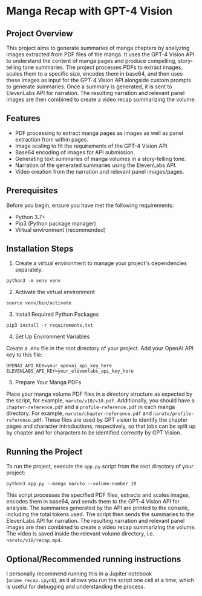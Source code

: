 # Manga Recap with GPT-4 Vision

## Project Overview

This project aims to generate summaries of manga chapters by analyzing images extracted from PDF files of the manga. It uses the GPT-4 Vision API to understand the content of manga pages and produce compelling, story-telling tone summaries. The project processes PDFs to extract images, scales them to a specific size, encodes them in base64, and then uses these images as input for the GPT-4 Vision API alongside custom prompts to generate summaries.  Once a summary is generated, it is sent to ElevenLabs API for narration. The resulting narration and relevant panel images are then combined to create a video recap summarizing the volume.

## Features

- PDF processing to extract manga pages as images as well as panel extraction from within pages.
- Image scaling to fit the requirements of the GPT-4 Vision API.
- Base64 encoding of images for API submission.
- Generating text summaries of manga volumes in a story-telling tone.
- Narration of the generated summaries using the ElevenLabs API.
- Video creation from the narration and relevant panel images/pages.

## Prerequisites

Before you begin, ensure you have met the following requirements:

- Python 3.7+
- Pip3 (Python package manager)
- Virtual environment (recommended)

## Installation Steps

1. Create a virtual environment to manage your project's dependencies separately.

```
python3 -m venv venv
```
2. Activate the virtual environment

```
source venv/bin/activate
```

3. Install Required Python Packages

```
pip3 install -r requirements.txt
```

4. Set Up Environment Variables

Create a .env file in the root directory of your project. Add your OpenAI API key to this file:

```
OPENAI_API_KEY=your_openai_api_key_here
ELEVENLABS_API_KEY=your_elevenlabs_api_key_here
```

5. Prepare Your Manga PDFs

Place your manga volume PDF files in a directory structure as expected by the script, for example, `naruto/v10/v10.pdf`. Additionally, you should have a `chapter-reference.pdf` and a `profile-reference.pdf` in each manga directory. For example, `naruto/chapter-reference.pdf` and `naruto/profile-reference.pdf`. These files are used by GPT vision to identify the chapter pages and character introductions, respectively, so that jobs can be split up by chapter and for characters to be identified correctly by GPT Vision.


## Running the Project

To run the project, execute the `app.py` script from the root directory of your project:
```
python3 app.py --manga naruto --volume-number 10
```

This script processes the specified PDF files, extracts and scales images, encodes them in base64, and sends them to the GPT-4 Vision API for analysis. The summaries generated by the API are printed to the console, including the total tokens used. The script then sends the summaries to the ElevenLabs API for narration. The resulting narration and relevant panel images are then combined to create a video recap summarizing the volume. The video is saved inside the relevant volume directory, i.e. `naruto/v10/recap.mp4`.


## Optional/Recommended running instructions

I personally recommend running this in a Jupiter notebook (`anime_recap.ipynb`), as it allows you run the script one cell at a time, which is useful for debugging and understanding the process. 


